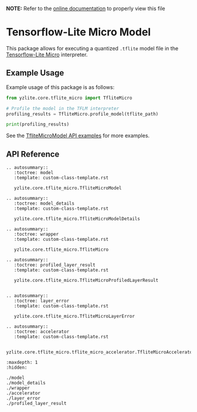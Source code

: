 __NOTE:__ Refer to the [online documentation](https://github.com/ReRAM-Labs/yzlite) to properly view this file

# Tensorflow-Lite Micro Model

This package allows for executing a quantized `.tflite` model file in the [Tensorflow-Lite Micro](https://github.com/tensorflow/tflite-micro) interpreter.

## Example Usage

Example usage of this package is as follows:

```python
from yzlite.core.tflite_micro import TfliteMicro

# Profile the model in the TFLM interpreter
profiling_results = TfliteMicro.profile_model(tflite_path)

print(profiling_results)
```

See the [TfliteMicroModel API examples](https://github.com/ReRAM-Labs/yzlite/yzlite/examples/tflite_micro_model.html) for more examples.

## API Reference

```{eval-rst}
.. autosummary::
   :toctree: model
   :template: custom-class-template.rst

   yzlite.core.tflite_micro.TfliteMicroModel

.. autosummary::
   :toctree: model_details
   :template: custom-class-template.rst

   yzlite.core.tflite_micro.TfliteMicroModelDetails

.. autosummary::
   :toctree: wrapper
   :template: custom-class-template.rst

   yzlite.core.tflite_micro.TfliteMicro

.. autosummary::
   :toctree: profiled_layer_result
   :template: custom-class-template.rst

   yzlite.core.tflite_micro.TfliteMicroProfiledLayerResult


.. autosummary::
   :toctree: layer_error
   :template: custom-class-template.rst

   yzlite.core.tflite_micro.TfliteMicroLayerError

.. autosummary::
   :toctree: accelerator
   :template: custom-class-template.rst

   yzlite.core.tflite_micro.tflite_micro_accelerator.TfliteMicroAccelerator

```

```{toctree}
:maxdepth: 1
:hidden:

./model
./model_details
./wrapper
./accelerator
./layer_error
./profiled_layer_result
```
